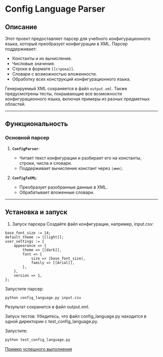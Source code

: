 # Config Language Parser

## Описание

Этот проект предоставляет парсер для учебного конфигурационного языка, который преобразует конфигурации в XML. Парсер поддерживает:

- Константы и их вычисление.
- Числовые значения.
- Строки в формате `[[строка]]`.
- Словари с возможностью вложенности.
- Обработку всех конструкций конфигурационного языка.

Генерируемый XML сохраняется в файл `output.xml`. Также предусмотрены тесты, покрывающие все возможности конфигурационного языка, включая примеры из разных предметных областей.

---

## Функциональность

### Основной парсер

1. **`ConfigParser`**:
   - Читает текст конфигурации и разбирает его на константы, строки, числа и словари.
   - Поддерживает вычисление констант через `|имя|`.

2. **`ConfigToXML`**:
   - Преобразует разобранные данные в XML.
   - Обрабатывает вложенные словари.

---

## Установка и запуск

1. Запуск парсера
Создайте файл конфигурации, например, input.csv:

```plaintext
base_font_size := 14;
default_theme := [[light]];
user_settings := {
    appearance => {
        theme => [[dark]],
        font => {
            size => |base_font_size|,
            family => [[Arial]],
        },
    },
    version => 1,
};
```
Запустите парсер:
```bash
python config_language.py input.csv
```
Результат сохранится в файл output.xml.

Запуск тестов:
Убедитесь, что файл config_language.py находится в одной директории с test_config_language.py.

Запустите:
```bash
python test_config_language.py
```
[Пример успешного выполнения](photo/Снимок%20экрана%202024-11-22%20101633.png)
